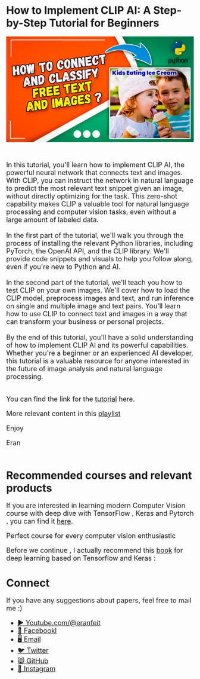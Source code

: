 # How to Implement CLIP AI: A Step-by-Step Tutorial for Beginners

<p align="center">
  <img width="800" src="how to connect and classify free text and images.png" "image">
</p>

##
<br>

<font size= "4" >
In this tutorial, you'll learn how to implement CLIP AI, the powerful neural network that connects text and images. With CLIP, you can instruct the network in natural language to predict the most relevant text snippet given an image, without directly optimizing for the task. This zero-shot capability makes CLIP a valuable tool for natural language processing and computer vision tasks, even without a large amount of labeled data.
<br/><br/> 
In the first part of the tutorial, we'll walk you through the process of installing the relevant Python libraries, including PyTorch, the OpenAI API, and the CLIP library. We'll provide code snippets and visuals to help you follow along, even if you're new to Python and AI.
<br/><br/> 
In the second part of the tutorial, we'll teach you how to test CLIP on your own images. We'll cover how to load the CLIP model, preprocess images and text, and run inference on single and multiple image and text pairs. You'll learn how to use CLIP to connect text and images in a way that can transform your business or personal projects.
<br/><br/> 
By the end of this tutorial, you'll have a solid understanding of how to implement CLIP AI and its powerful capabilities. Whether you're a beginner or an experienced AI developer, this tutorial is a valuable resource for anyone interested in the future of image analysis and natural language processing.
<br/><br/> 

You can find the link for the [tutorial](https://youtu.be/jSIBRvY-9Bw) here.

More relevant content in this [playlist](https://www.youtube.com/watch?v=ewvjICAaoX4&list=PLdkryDe59y4YOtOt2jqSjxGFe9BNh4wug)

Enjoy

Eran
<br/><br/> 

</font>

# Recommended courses and relevant products 
<font size= "4" >

If you are interested in learning modern Computer Vision course with deep dive with TensorFlow , Keras and Pytorch , you can find it [here](http://bit.ly/3HeDy1V).

Perfect course for every computer vision enthusiastic

Before we continue , I actually recommend this [book](https://amzn.to/3STWZ2N) for deep learning based on Tensorflow and Keras : 



</font>

# Connect

<font size= "4" >
If you have any suggestions about papers, feel free to mail me :)

- [▶️ Youtube.com/@eranfeit](https://www.youtube.com/channel/UCTiWJJhaH6BviSWKLJUM9sg)
- [🐙 Facebookl](https://www.facebook.com/groups/3080601358933585)
- [🖥️ Email](mailto:feitgemel@gmail.com)
- [🐦 Twitter](https://twitter.com/eran_feit )
- [😸 GitHub](https://github.com/feitgemel)
- [📸 Instagram](https://www.instagram.com/eran_feit/)
</font>

